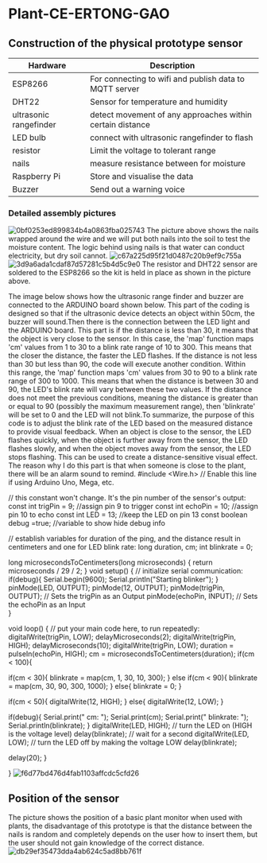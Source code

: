 # Plant-CE-ERTONG-GAO



## Construction of the physical prototype sensor

| Hardware | Description |
| --- | --- |
| ESP8266 | For connecting to wifi and publish data to MQTT server |
| DHT22 | Sensor for temperature and humidity |
| ultrasonic rangefinder | detect movement of any approaches within certain distance |
| LED bulb | connect with ultrasonic rangefinder to flash |
| resistor | Limit the voltage to tolerant range |
| nails | measure resistance between for moisture |
| Raspberry Pi | Store and visualise the data |
| Buzzer | Send out a warning voice|

### Detailed assembly pictures
![0bf0253ed899834b4a0863fba025743](https://github.com/youdianhaoxiao/Plant-CE-ERTONG-GAO/assets/146217421/9bc5b5bd-1f87-4d1b-a60e-48ea1bd62277)
The picture above shows the nails wrapped around the wire and we will put both nails into the soil to test the moisture content. The logic behind using nails is that water can conduct electricity, but dry soil cannot.
![c67a225d95f21d0487c20b9ef9c755a](https://github.com/youdianhaoxiao/Plant-CE-ERTONG-GAO/assets/146217421/d33fdc7d-7dcd-4b05-aa20-a7b36706f32d)
![3d9a6ada1cdaf87d57281c5b4d5c9e0](https://github.com/youdianhaoxiao/Plant-CE-ERTONG-GAO/assets/146217421/714d0538-0cbc-474e-8643-c5a14e5768a3)
The resistor and DHT22 sensor are soldered to the ESP8266 so the kit is held in place as shown in the picture above.

The image below shows how the ultrasonic range finder and buzzer are connected to the ARDUINO board shown below. This part of the coding is designed so that if the ultrasonic device detects an object within 50cm, the buzzer will sound.Then there is the connection between the LED light and the ARDUINO board. This part is if the distance is less than 30, it means that the object is very close to the sensor. In this case, the 'map' function maps 'cm' values from 1 to 30 to a blink rate range of 10 to 300. This means that the closer the distance, the faster the LED flashes.
If the distance is not less than 30 but less than 90, the code will execute another condition. Within this range, the 'map' function maps 'cm' values from 30 to 90 to a blink rate range of 300 to 1000. This means that when the distance is between 30 and 90, the LED's blink rate will vary between these two values.
If the distance does not meet the previous conditions, meaning the distance is greater than or equal to 90 (possibly the maximum measurement range), then 'blinkrate' will be set to 0 and the LED will not blink.To summarize, the purpose of this code is to adjust the blink rate of the LED based on the measured distance to provide visual feedback. When an object is close to the sensor, the LED flashes quickly, when the object is further away from the sensor, the LED flashes slowly, and when the object moves away from the sensor, the LED stops flashing. This can be used to create a distance-sensitive visual effect.
The reason why I do this part is that when someone is close to the plant, there will be an alarm sound to remind.
#include <Wire.h> // Enable this line if using Arduino Uno, Mega, etc.

// this constant won't change. It's the pin number of the sensor's output:
const int trigPin = 9;        //assign pin 9 to trigger
const int echoPin = 10;       //assign pin 10 to echo
const int LED = 13;           //keep the LED on pin 13
const boolean debug =true;  //variable to show hide debug info

// establish variables for duration of the ping, and the distance result in centimeters and one for LED blink rate:
long duration, cm;
int blinkrate = 0;

long microsecondsToCentimeters(long microseconds) {
  return microseconds / 29 / 2;
}
void setup() {
  // initialize serial communication:
  if(debug){
    Serial.begin(9600);
    Serial.println("Starting blinker");
  }
  pinMode(LED, OUTPUT);
  pinMode(12, OUTPUT);
  pinMode(trigPin, OUTPUT); // Sets the trigPin as an Output
  pinMode(echoPin, INPUT); // Sets the echoPin as an Input     
}

void loop() {
  // put your main code here, to run repeatedly:
digitalWrite(trigPin, LOW);
delayMicroseconds(2);
digitalWrite(trigPin, HIGH);
delayMicroseconds(10);
digitalWrite(trigPin, LOW);
duration = pulseIn(echoPin, HIGH);
cm = microsecondsToCentimeters(duration);
if(cm < 100){

  if(cm < 30){
    blinkrate = map(cm, 1, 30, 10, 300);
  }
  else if(cm < 90){
    blinkrate = map(cm, 30, 90, 300, 1000);
  }
  else{
    blinkrate = 0;
  }

if(cm < 50){
  digitalWrite(12, HIGH);
  }
  else{
  digitalWrite(12, LOW);
  }

  if(debug){
    Serial.print(" cm: ");
    Serial.print(cm);
    Serial.print("   blinkrate: ");  
    Serial.println(blinkrate);
  }
  digitalWrite(LED, HIGH);   // turn the LED on (HIGH is the voltage level)
  delay(blinkrate);                       // wait for a second
  digitalWrite(LED, LOW);    // turn the LED off by making the voltage LOW
  delay(blinkrate);


delay(20);
}

}
![f6d77bd476d4fab1103affcdc5cfd26](https://github.com/youdianhaoxiao/Plant-CE-ERTONG-GAO/assets/146217421/55d1d5c9-ca04-44ad-af97-511fadc7e47b)

## Position of the sensor
The picture shows the position of a basic plant monitor when used with plants, the disadvantage of this prototype is that the distance between the nails is random and completely depends on the user how to insert them, but the user should not gain knowledge of the correct distance. 
![db29ef35473dda4ab624c5ad8bb761f](https://github.com/youdianhaoxiao/Plant-CE-ERTONG-GAO/assets/146217421/b6210bb2-b708-4427-9bc4-575e07864ddc)
